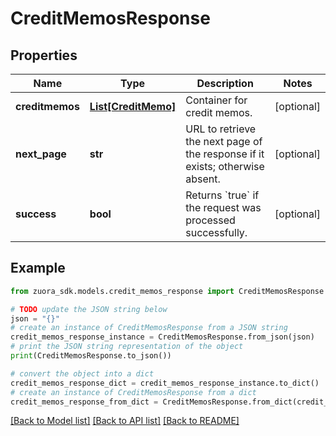 # CreditMemosResponse


## Properties

Name | Type | Description | Notes
------------ | ------------- | ------------- | -------------
**creditmemos** | [**List[CreditMemo]**](CreditMemo.md) | Container for credit memos.  | [optional] 
**next_page** | **str** | URL to retrieve the next page of the response if it exists; otherwise absent.  | [optional] 
**success** | **bool** | Returns &#x60;true&#x60; if the request was processed successfully. | [optional] 

## Example

```python
from zuora_sdk.models.credit_memos_response import CreditMemosResponse

# TODO update the JSON string below
json = "{}"
# create an instance of CreditMemosResponse from a JSON string
credit_memos_response_instance = CreditMemosResponse.from_json(json)
# print the JSON string representation of the object
print(CreditMemosResponse.to_json())

# convert the object into a dict
credit_memos_response_dict = credit_memos_response_instance.to_dict()
# create an instance of CreditMemosResponse from a dict
credit_memos_response_from_dict = CreditMemosResponse.from_dict(credit_memos_response_dict)
```
[[Back to Model list]](../README.md#documentation-for-models) [[Back to API list]](../README.md#documentation-for-api-endpoints) [[Back to README]](../README.md)


